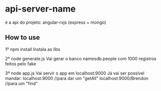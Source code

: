 # api-server-name
é a api do projeto: angular-rxjs (express + mongo)

## How to use
1º
npm install
Instala as libs

2º
node generate.js
Vai gerar o banco namesdb.people com 1000 registros feitos pelo fake

3º
node app.js
Vai servir o app em localhost:9000
Já vai ser possível mandar:
localhost:9000  //para dar um "getAll"
localhost:9000/Brendon  //para um "find"